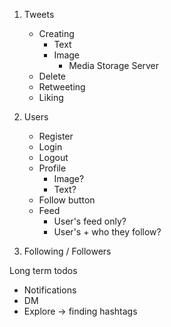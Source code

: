 1. Tweets
   - Creating
       - Text
       - Image 
            - Media Storage Server
   - Delete
   - Retweeting
   - Liking

2. Users
   - Register
   - Login
   - Logout
   - Profile
       - Image?
       - Text?
   - Follow button
   - Feed
        - User's feed only?
        - User's + who they follow?

3. Following / Followers

Long term todos

- Notifications
- DM
- Explore -> finding hashtags
